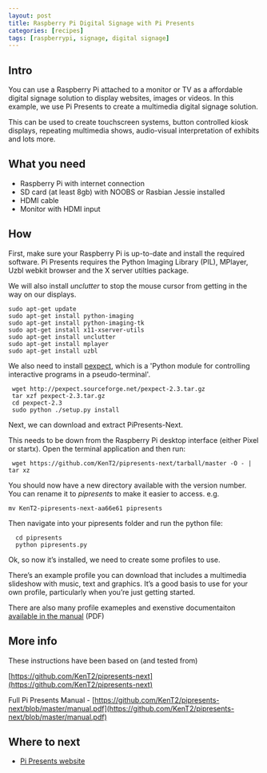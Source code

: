 ```yaml
---
layout: post
title: Raspberry Pi Digital Signage with Pi Presents
categories: [recipes]
tags: [raspberrypi, signage, digital signage]
---
```


## Intro
You can use a Raspberry Pi attached to a monitor or TV as a affordable digital signage solution to display websites, images or videos. In this example, we use Pi Presents to create a multimedia digital signage solution.

This can be used to create touchscreen systems, button controlled kiosk displays, repeating multimedia shows, audio-visual interpretation of exhibits and lots more.

## What you need
 - Raspberry Pi with internet connection
 - SD card (at least 8gb) with NOOBS or Rasbian Jessie installed
 - HDMI cable
 - Monitor with HDMI input

## How

First, make sure your Raspberry Pi is up-to-date and install the required software. Pi Presents requires the Python Imaging Library (PIL), MPlayer, Uzbl webkit browser and the X server utilties package.

We will also install _unclutter_ to stop the  mouse cursor from getting in the way on our displays.

    sudo apt-get update
    sudo apt-get install python-imaging
    sudo apt-get install python-imaging-tk
    sudo apt-get install x11-xserver-utils
    sudo apt-get install unclutter
    sudo apt-get install mplayer
    sudo apt-get install uzbl

We also need to install [pexpect](https://github.com/KenT2/pipresents-next), which is a 'Python module for controlling interactive programs in a pseudo-terminal'.


     wget http://pexpect.sourceforge.net/pexpect-2.3.tar.gz
     tar xzf pexpect-2.3.tar.gz
     cd pexpect-2.3
     sudo python ./setup.py install

Next, we can download and extract PiPresents-Next.

This needs to be down from the Raspberry Pi desktop interface (either Pixel or startx). Open the terminal application and then run:

     wget https://github.com/KenT2/pipresents-next/tarball/master -O - | tar xz

You should now have a new directory available with the version number. You can rename it to _pipresents_ to make it easier to access. e.g.

    mv KenT2-pipresents-next-aa66e61 pipresents


  Then navigate into your pipresents folder and run the python file:

      cd pipresents
      python pipresents.py

Ok, so now it’s installed, we need to create some profiles to use.

There’s an example profile you can download that includes a multimedia slideshow with music, text and graphics. It’s a good basis to use for your own profile, particularly when you’re just getting started.

There are also many profile exameples and exenstive documentaiton [available in the manual](https://github.com/KenT2/pipresents-next/blob/master/manual.pdf) (PDF)


## More info

These instructions have been based on (and tested from)

[https://github.com/KenT2/pipresents-next](https://github.com/KenT2/pipresents-next)

Full Pi Presents Manual - [https://github.com/KenT2/pipresents-next/blob/master/manual.pdf](https://github.com/KenT2/pipresents-next/blob/master/manual.pdf)

## Where to next

- [Pi Presents website](https://pipresents.wordpress.com/)
